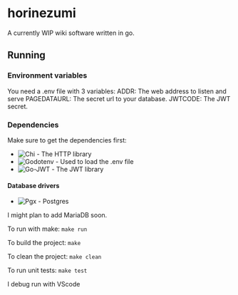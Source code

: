 # horinezumi
A currently WIP wiki software written in go.

## Running

### Environment variables
You need a .env file with 3 variables:
    ADDR: The web address to listen and serve
    PAGEDATAURL: The secret url to your database.
    JWTCODE: The JWT secret.

### Dependencies
Make sure to get the dependencies first:
* ![Chi](https://github.com/go-chi/chi) - The HTTP library
* ![Godotenv](https://github.com/joho/godotenv) - Used to load the .env file
* ![Go-JWT ](https://github.com/golang-jwt/jwt) - The JWT library

#### Database drivers
* ![Pgx](https://github.com/jackc/pgx/) - Postgres

I might plan to add MariaDB soon.

To run with make:
`make run`

To build the project:
`make`

To clean the project:
`make clean`

To run unit tests:
`make test`

I debug run with VScode